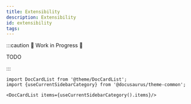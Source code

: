 ```yaml
---
title: Extensibility
description: Extensibility
id: extensibility
tags:
---
```


:::caution 🚧 Work in Progress 🚧

TODO

:::

```mdx-code-block
import DocCardList from '@theme/DocCardList';
import {useCurrentSidebarCategory} from '@docusaurus/theme-common';

<DocCardList items={useCurrentSidebarCategory().items}/>
```
